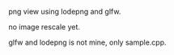 png view using lodepng and glfw.

no image rescale yet.

glfw and lodepng is not mine, only sample.cpp.



